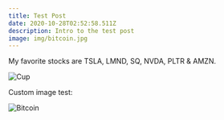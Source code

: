 ```yaml
---
title: Test Post
date: 2020-10-28T02:52:58.511Z
description: Intro to the test post
image: img/bitcoin.jpg
---
```

My favorite stocks are TSLA, LMND, SQ, NVDA, PLTR & AMZN.

![Cup](img/android-chrome-192x192.png "Cup")

Custom image test:



![Bitcoin](img/bitcoin.jpg "Bitcoin")
